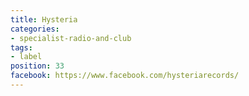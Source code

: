 ```yaml
---
title: Hysteria
categories:
- specialist-radio-and-club
tags:
- label
position: 33
facebook: https://www.facebook.com/hysteriarecords/
---
```


